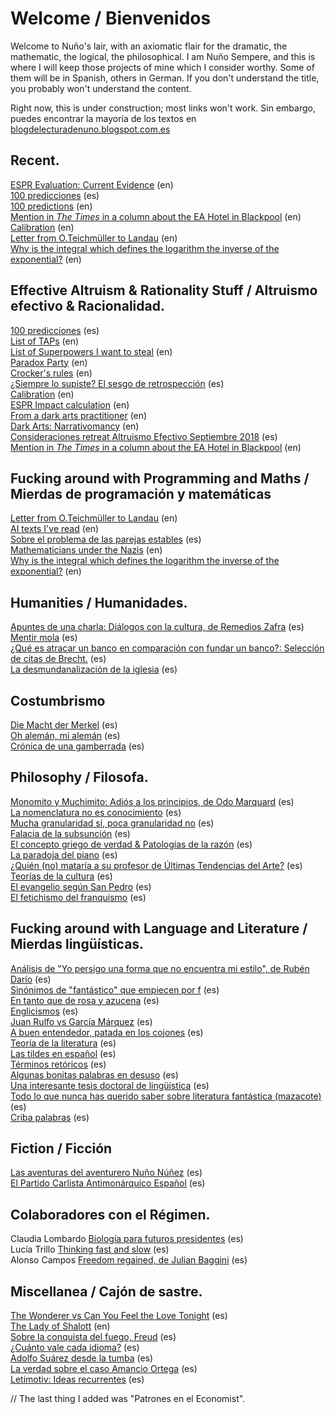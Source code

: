 # Welcome / Bienvenidos

Welcome to Nuño's lair, with an axiomatic flair for the dramatic, the mathematic, the logical, the philosophical.
I am Nuño Sempere, and this is where I will keep those projects of mine which I consider worthy. Some of them will be in Spanish, others in German. If you don't understand the title, you probably won't understand the content. 

Right now, this is under construction; most links won't work. 
Sin embargo, puedes encontrar la mayoría de los textos en  [blogdelecturadenuno.blogspot.com.es](https://blogdelecturadenuno.blogspot.com.es)

## Recent.
[ESPR Evaluation: Current Evidence](https://nunosempere.github.io/ESPR-Evaluation/) (en)  
[100 predicciones](https://nunosempere.github.io/rat/100-predicciones.md) (es)  
[100 predictions](https://nunosempere.github.io/rat/100-predictions.md) (en)  
[Mention in *The Times* in a column about the EA Hotel in Blackpool](https://nunosempere.github.io/rat/The-Times.md)  (en)  
[Calibration](https://nunosempere.github.io/https://calibration/) (en)  
[Letter from O.Teichmüller to Landau](https://nunosempere.github.io/maths-prog/teichmuller.md) (en)  
[Why is the integral which defines the logarithm the inverse of the exponential?](https://nunosempere.github.io/maths-prog/logarithms.pdf) (en)  

## Effective Altruism & Rationality Stuff / Altruismo efectivo & Racionalidad.

[100 predicciones](https://nunosempere.github.io/rat/100-predicciones-en-100-dias.md) (es)  
[List of TAPs](https://nunosempere.github.io/rat/list-of-taps.md) (en)  
[List of Superpowers I want to steal](https://nunosempere.github.io/) (en)  
[Paradox Party](https://nunosempere.github.io/rat/paradox-party.md) (en)    
[Crocker's rules](https://nunosempere.github.io/) (en)  
[¿Siempre lo supiste? El sesgo de retrospección](https://nunosempere.github.io/) (es)  
[Calibration](https://nunosempere.github.io/https://calibration/) (en)  
[ESPR Impact calculation](https://nunosempere.github.io/) (en)  
[From a dark arts practitioner](https://nunosempere.github.io/rat/dark_arts.md) (en)  
[Dark Arts: Narrativomancy](https://nunosempere.github.io/miscellanea/narrativomancy.md) (en)  
[Consideraciones retreat Altruismo Efectivo Septiembre 2018](https://nunosempere.github.io/rat/AE-retreat.md) (es)  
[Mention in *The Times* in a column about the EA Hotel in Blackpool](https://nunosempere.github.io/rat/The-Times.md)  (en)

## Fucking around with Programming and Maths  / Mierdas de programación y matemáticas
[Letter from O.Teichmüller to Landau](https://nunosempere.github.io/maths-prog/teichmuller.md) (en)  
[AI texts I've read](https://nunosempere.github.io/maths-prog/ai.md) (en)  
[Sobre el problema de las parejas estables](https://nunosempere.github.io/https://stable-marriage-problem/) (es)  
[Mathematicians under the Nazis](https://nunosempere.github.io/projects/mathematicians-under-the-nazis.md) (en)  
[Why is the integral which defines the logarithm the inverse of the exponential?](https://nunosempere.github.io/maths-prog/logarithms.pdf) (en)  

## Humanities / Humanidades.
[Apuntes de una charla: Diálogos con la cultura, de Remedios Zafra](https://nunosempere.github.io/humanities/remedios-zafra) (es)  
[Mentir mola](https://nunosempere.github.io/humanities/mentir-mola.md ) (es)  
[¿Qué es atracar un banco en comparación con fundar un banco?: Selección de citas de Brecht.](https://nunosempere.github.io/humanities/brecht.md) (es)  
[La desmundanalización de la iglesia](https://nunosempere.github.io/projects/catholic-church.md) (es)  

## Costumbrismo  
[Die Macht der Merkel](https://nunosempere.github.io/costumbrismo/merkel.md) (es)  
[Oh alemán, mi alemán](https://nunosempere.github.io/costumbrismo/aleman) (es)  
[Crónica de una gamberrada](https://nunosempere.github.io/costumbrismo/gamberrada/index.md) (es)  

## Philosophy  / Filosofa. 
[Monomito y Muchimito: Adiós a los principios, de Odo Marquard](https://nunosempere.github.io/philosophy/marquard.md) (es)  
[La nomenclatura no es conocimiento](https://nunosempere.github.io/philosophy/nomenclatura.md) (es)  
[Mucha granularidad sí, poca granularidad no](https://nunosempere.github.io/philosophy/granularidad.md) (es)  
[Falacia de la subsunción](https://nunosempere.github.io/philosophy/subsuncion.md) (es)  
[El concepto griego de verdad & Patologías de la razón](https://nunosempere.github.io/philosophy/aletheia/index.md) (es)  
[La paradoja del piano](https://nunosempere.github.io/philosophy/piano.md) (es)  
[¿Quién (no) mataría a su profesor de Últimas Tendencias del Arte?](https://nunosempere.github.io/philosophy/arte.md) (es)  
[Teorías de la cultura](https://nunosempere.github.io/philosophy/cultura.md) (es)  
[El evangelio según San Pedro](https://nunosempere.github.io/philosophy/san-pedro.md) (es)  
[El fetichismo del franquismo](https://nunosempere.github.io/philosophy/franquismo.md) (es)  

## Fucking around with Language and Literature / Mierdas lingüísticas. 
[Análisis de "Yo persigo una forma que no encuentra mi estilo", de Rubén Darío](https://nunosempere.github.io/lit/ruben-dario-yo-persigo-una-forma-que-no-encuentra-mi-estilo.md) (es)  
[Sinónimos de "fantástico" que empiecen por f](https://nunosempere.github.io/lit/fantastico.md) (es)  
[En tanto que de rosa y azucena](https://nunosempere.github.io/lit/en-tanto-que-de-rosa-y-azucena.md) (es)  
[Englicismos](https://nunosempere.github.io/lit/englicismos) (es)  
[Juan Rulfo vs García Márquez](https://nunosempere.github.io/lit/rulfo-garcia.md) (es)  
[A buen entendedor, patada en los cojones](https://nunosempere.github.io/lit/patada-en-los-cojones.md) (es)  
[Teoría de la literatura](https://nunosempere.github.io/lit/teoria-de-la-literatura.md) (es)  
[Las tildes en español](https://nunosempere.github.io/https://tildes/index.md) (es)  
[Términos retóricos](https://nunosempere.github.io/lit/terminos-retoricos.md) (es)  
[Algunas bonitas palabras en desuso](https://nunosempere.github.io/lit/desuso.md) (es)  
[Una interesante tesis doctoral de lingüística](https://nunosempere.github.io/lit/tesis/madurez) (es)  
[Todo lo que nunca has querido saber sobre literatura fantástica (mazacote)](https://nunosempere.github.io/lit-fantastica.md) (es)  
[Criba palabras](https://nunosempere.github.io/https://criba-de-palabras-Lucia/README.md) (es)  

## Fiction  / Ficción
[Las aventuras del aventurero Nuño Núñez](https://nunosempere.github.io/fiction/nuno-nunez.md) (es)  
[El Partido Carlista Antimonárquico Español](https://nunosempere.github.io/fiction/carlista.md) (es)  

## Colaboradores con el Régimen.
Claudia Lombardo [Biología para futuros presidentes](https://nunosempere.github.io/) (es)  
Lucía Trillo  [Thinking fast and slow](https://nunosempere.github.io/) (es)  
Alonso Campos [Freedom regained, de Julian Baggini](https://nunosempere.github.io/) (es)  

## Miscellanea / Cajón de sastre.
[The Wonderer vs Can You Feel the Love Tonight](https://nunosempere.github.io/) (es)  
[The Lady of Shalott](https://nunosempere.github.io/) (en)  
[Sobre la conquista del fuego, Freud](https://nunosempere.github.io/) (es)  
[¿Cuánto vale cada idioma?](https://nunosempere.github.io/) (es)  
[Adolfo Suárez desde la tumba](https://nunosempere.github.io/) (es)  
[La verdad sobre el caso Amancio Ortega](https://nunosempere.github.io/miscellanea/inditex.md) (es)  
[Letimotiv: Ideas recurrentes](https://nunosempere.github.io/miscellanea/letimotiv.md) (es)   

// The last thing I added was "Patrones en el Economist".
